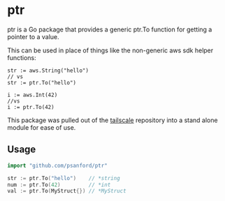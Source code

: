 # ptr

ptr is a Go package that provides a generic ptr.To function for getting a pointer to a value.

This can be used in place of things like the non-generic aws sdk helper functions:
```
str := aws.String("hello")
// vs
str := ptr.To("hello")

i := aws.Int(42)
//vs
i := ptr.To(42)
```

This package was pulled out of the [tailscale](https://github.com/tailscale/tailscale/blob/86f273d930df52440641ef2397f0f7ebca648d7c/types/ptr/ptr.go) repository into a stand alone module for ease of use.

## Usage

```go
import "github.com/psanford/ptr"

str := ptr.To("hello")    // *string
num := ptr.To(42)         // *int
val := ptr.To(MyStruct{}) // *MyStruct
```
